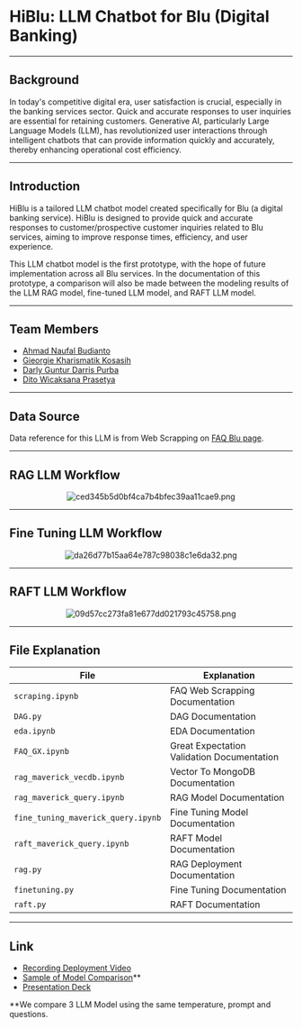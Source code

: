# HiBlu: LLM Chatbot for Blu (Digital Banking)

---

## Background

In today's competitive digital era, user satisfaction is crucial, especially in the banking services sector. Quick and accurate responses to user inquiries are essential for retaining customers. Generative AI, particularly Large Language Models (LLM), has revolutionized user interactions through intelligent chatbots that can provide information quickly and accurately, thereby enhancing operational cost efficiency.

---

## Introduction

HiBlu is a tailored LLM chatbot model created specifically for Blu (a digital banking service). HiBlu is designed to provide quick and accurate responses to customer/prospective customer inquiries related to Blu services, aiming to improve response times, efficiency, and user experience.

This LLM chatbot model is the first prototype, with the hope of future implementation across all Blu services. In the documentation of this prototype, a comparison will also be made between the modeling results of the LLM RAG model, fine-tuned LLM model, and RAFT LLM model.

---

## Team Members

   - [Ahmad Naufal Budianto](https://naufalbudianto.framer.website/)
   - [Gieorgie Kharismatik Kosasih](https://github.com/GieorgieK)
   - [Darly Guntur Darris Purba](https://github.com/DarlyP)
   - [Dito Wicaksana Prasetya](https://github.com/ditoowp)

---

## Data Source

Data reference for this LLM is from Web Scrapping on [FAQ Blu page](https://blubybcadigital.id/info/faq).

---

## RAG LLM Workflow

<center><img src="https://imgtr.ee/images/2024/07/11/ced345b5d0bf4ca7b4bfec39aa11cae9.png" alt="ced345b5d0bf4ca7b4bfec39aa11cae9.png" border="0" /></center>

---

## Fine Tuning LLM Workflow

<center><img src="https://imgtr.ee/images/2024/07/11/da26d77b15aa64e787c98038c1e6da32.png" alt="da26d77b15aa64e787c98038c1e6da32.png" border="0" /></center>

---

## RAFT LLM Workflow

<center><img src="https://imgtr.ee/images/2024/07/11/09d57cc273fa81e677dd021793c45758.png" alt="09d57cc273fa81e677dd021793c45758.png" border="0" /></center>

---

## File Explanation

| File | Explanation |
| --- | --- |
| `scraping.ipynb` | FAQ Web Scrapping Documentation |
| `DAG.py` | DAG Documentation |
| `eda.ipynb` | EDA Documentation |
| `FAQ_GX.ipynb` | Great Expectation Validation Documentation |
| `rag_maverick_vecdb.ipynb` | Vector To MongoDB Documentation |
| `rag_maverick_query.ipynb` | RAG Model Documentation |
| `fine_tuning_maverick_query.ipynb` | Fine Tuning Model Documentation |
| `raft_maverick_query.ipynb` | RAFT Model Documentation |
| `rag.py` | RAG Deployment Documentation |
| `finetuning.py` | Fine Tuning Documentation |
| `raft.py` | RAFT Documentation |

---

## Link

* [Recording Deployment Video](https://drive.google.com/file/d/1AUtG-WBEMWUht799C6bXHG-T645zUv1c/view?usp=sharing)
* [Sample of Model Comparison](https://docs.google.com/spreadsheets/d/1C6bjPlXn09hHPvgiO1LU5f2JuIc1eKDk/edit?usp=sharing&ouid=108097674241546601906&rtpof=true&sd=true)**
* [Presentation Deck]()

**We compare 3 LLM Model using the same temperature, prompt and questions.